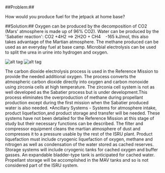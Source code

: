 ##Problem:##

How would you produce fuel for the jetpack at home base?

##Solution:##
Oxygen can be produced by the decomposition of CO2 (Mars' atmosphere is
made up of 96% CO2). Water can be produced by the 'Sabatier reaction':
CO2 +4H2 ==&gt; 2H2O + CH4    -165 kJ/mol, this also takes advantage of
the Martian atmosphere. The methane produced can be used as an everyday
fuel at base camp. Microbial electrolysis can be used to split the urea
in urine into hydrogen and oxygen. 

![alt tag](http://i.imgur.com/iUtKKJt.jpg)
![alt tag](http://i.imgur.com/f3VLVe9.jpg)

The carbon dioxide electrolysis process is used in the Reference Mission to provide the needed additional oxygen. The process converts the atmospheric carbon dioxide directly into oxygen and carbon monoxide using zirconia cells at high temperature. The zirconia cell system is not as well developed as the Sabatier process but is under development.This process eliminates the overproduction of methane during propellant production except during the first mission when the Sabatier produced water is also needed. 
•Ancillary Systems - Systems for atmosphere intake, product liquefaction,and product storage and transfer will be needed. These systems have not been detailed for the Reference Mission at this stage of study but their necessary functions can be described. The filter and compressor equipment cleans the martian atmosphere of dust and compresses it to a pressure usable by the rest of the ISRU plant. Product liquefaction must include cryogenic liquefaction of oxygen, methane and nitrogen as well as condensation of the water stored as cached reserves. Storage systems will include cryogenic tanks for cached oxygen and buffer gasses. An expandable bladder-type tank is anticipated for cached water. Propellant storage will be accomplished in the MAV tanks and so is not considered part of the ISRU system.
